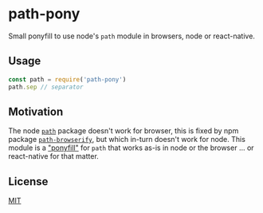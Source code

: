# path-pony

Small ponyfill to use node's `path` module in browsers, node or react-native.

## Usage

```javascript
const path = require('path-pony')
path.sep // separator
```

## Motivation

The node [`path`](https://nodejs.org/api/path.html) package doesn't work for browser, this is fixed by npm package [`path-browserify`](https://npmjs.com/package/path-browserify), but which in-turn doesn't work for node. This module is a ["ponyfill"](https://github.com/sindresorhus/ponyfill) for `path` that works as-is in node or the browser ... or react-native for that matter.

## License

[MIT](./LICENSE)
